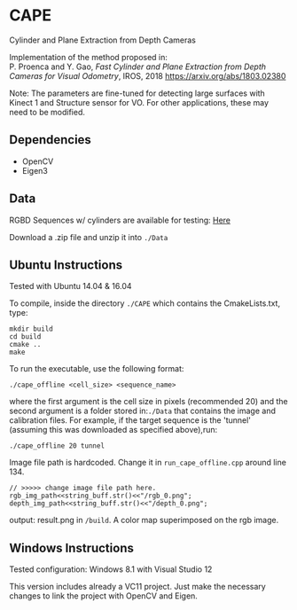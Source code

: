 # CAPE
Cylinder and Plane Extraction from Depth Cameras

Implementation of the method proposed in:  
P. Proenca and Y. Gao, _Fast Cylinder and Plane Extraction from Depth Cameras for Visual Odometry_, IROS, 2018
https://arxiv.org/abs/1803.02380

Note: The parameters are fine-tuned for detecting large surfaces with Kinect 1 and Structure sensor for VO. For other applications, these may need to be modified.

## Dependencies

* OpenCV
* Eigen3

## Data

RGBD Sequences w/ cylinders are available for testing: [Here](https://drive.google.com/drive/folders/1CaVVLF7AQUlsOwFWrx-Fm7zB6wueQBE3?usp=sharing)

Download a .zip file and unzip it into ``./Data``

## Ubuntu Instructions
Tested with Ubuntu 14.04 & 16.04

To compile, inside the directory ``./CAPE`` which contains the CmakeLists.txt, type:
```
mkdir build
cd build
cmake ..
make
```
To run the executable, use the following format:

```./cape_offline <cell_size> <sequence_name>```

where the first argument is the cell size in pixels (recommended 20)
and the second argument is a folder stored in:``./Data``
that contains the image and calibration files. 
For example, if the target sequence is the 'tunnel' (assuming this was downloaded as specified above),run:

```./cape_offline 20 tunnel```

Image file path is hardcoded. Change it in `run_cape_offline.cpp` around line 134.

```
// >>>>> change image file path here.
rgb_img_path<<string_buff.str()<<"/rgb_0.png";
depth_img_path<<string_buff.str()<<"/depth_0.png";
```

output:
result.png in `/build`.
A color map superimposed on the rgb image.

## Windows Instructions

Tested configuration: Windows 8.1 with Visual Studio 12

This version includes already a VC11 project.
Just make the necessary changes to link the project with OpenCV and Eigen.
